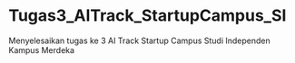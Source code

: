 # Tugas3_AITrack_StartupCampus_SI
Menyelesaikan tugas ke 3 AI Track Startup Campus Studi Independen Kampus Merdeka
